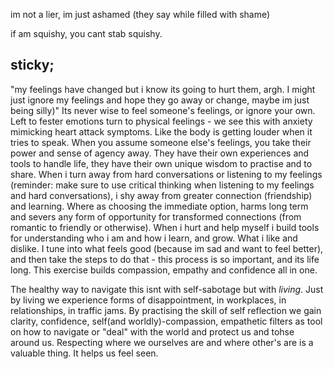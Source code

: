 

im not a lier, im just ashamed (they say while filled with shame)


if am squishy, you cant stab squishy.


## sticky;
"my feelings have changed but i know its going to hurt them, argh. I might just ignore my feelings and hope they go away or change, maybe im just being silly)"
Its never wise to feel someone's feelings, or ignore your own. Left to fester emotions turn to physical feelings - we see this with anxiety mimicking heart attack symptoms. Like the body is getting louder when it tries to speak.
When you assume someone else's feelings, you take their power and sense of agency away. They have their own experiences and tools to handle life, they have their own unique wisdom to practise and to share. When i turn away from hard conversations or listening to my feelings (reminder: make sure to use critical thinking when listening to my feelings and hard conversations), i shy away from greater connection (friendship) and learning. Where as choosing the immediate option, harms long term and severs any form of opportunity for transformed connections (from romantic to friendly or otherwise).
When i hurt and help myself i build tools for understanding who i am and how i learn, and grow. What i like and dislike. I tune into what feels good (because im sad and want to feel better), and then take the steps to do that - this process is so important, and its life long. This exercise builds compassion, empathy and confidence all in one.

The healthy way to navigate this isnt with self-sabotage but with *living*. Just by living we experience forms of disappointment, in workplaces, in relationships, in traffic jams. By practising the skill of self reflection we gain clarity, confidence, self(and worldly)-compassion, empathetic filters as tool on how to navigate or "deal" with the world and protect us and tohse around us. 
Respecting where we ourselves are and where other's are is a valuable thing. It helps us feel seen.